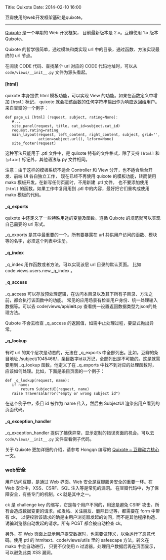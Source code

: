 Title: Quixote
Date: 2014-02-10 16:00

豆瓣使用的web开发框架基础是quixote。

---
[Quixote](http://www.mems-exchange.org/software/quixote/) 是一个早期的 Web 开发框架，
目前最新版本是 2.x。豆瓣使用 1.x 版本 Quixote。

Quixote 的哲学很简单，通过模块和类实现 url 中的目录，通过函数、方法实现最终的 url 节点。

在阅读 CODE 代码、查找某个 url 对应的 CODE 代码地址时，可以从 `code/views/__init__.py` 文件为源头看起。

#### [html]

quixote 本身提供 html 模板功能，可以实现 View 的功能。如果在函数定义中增加 `[html]` 标记，
quixote 就会把该函数的任何字符串输出作为响应返回给用户。来自豆瓣的一个例子：

    def page_ui [html] (request, subject, rating=None):
       #...
       site_panel(request, title, cat_id=subject.cat_id)
       request.rating=rating
       main_layout(request, left_content, right_content, subject, grid='',
                   action=subject.url(), lzform=None)
       site_footer(request)

这种写法只能用于 .ptl 文件中，是 quixote 特有的文件格式，除了支持 `[html]` 和 `[plain]` 标记外，其他语法与 py 文件相同。

注意：由于这样的模板系统不适合 Controller 和 View 分开，也不适合后台开发、前端 UI 各自独立工作，
现在已经不再使用 quixote 的模板功能，转而使用 mako 模板开发。在新写任何页面时，不用新建 .ptl 文件，
也不要添加使用 `[html]` 的函数。如果工作中复用用到 .ptl 中的内容，最好把它们重构成使用 mako 模板的代码。

#### _q_exports

quixote 中还定义了一些特殊用途的变量及函数。遵循 Quixote 的规范就可以实现自己需要的 url 形式。

_q_exports 是其中最重要的一个。所有要暴露在 url 共供用户访问的函数、模块等的名字，必须这个列表中注册。

#### _q_index

_q_index 用作函数或者方法，可以实现该层 url 目录的默认页面。
比如 code.views.users.new._q_index 。

#### _q_access

_q_access 可以存放预处理逻辑，在访问本目录以及其下所有子目录、方法之前，都会执行该函数中的功能。
常见的应用场景有检查用户身份、统一处理输入数据等。可以去 code/views/api/__init__.py 查看统一设置返回数据类型为json的处理方法。

Quixote 不会去检查 _q_access 的返回值，如需中止处理过程，要显式抛出异常。


#### _q_lookup

有时 url 的某个层次是动态的，无法在 _q_exports 中全部列出。比如，豆瓣的条目地址 /subject/1045466/，条目数字id以万记，全部列出是不可能的。这是就需要用到 _q_lookup 函数，他定义了在 _q_exports 中找不到对应的处理函数时，
应该如何处理。比如，下面是条目页面的一个例子：

    def _q_lookup(request, name):
       if name:
           return SubjectUI(request, name)
       raise TraversalError("empty or wrong subject id")

在这个例子中，条目 id 被作为 name 传入，然后由 SubjectUI 渲染出用户看到的页面代码。

#### _q_exception_handler

_q_exception_handler 提供了捕获异常，显示定制的错误页面的机会。可以去 `code/views/__init__.py` 文件查看例子代码。

关于 Quixote 更加详细的介绍，请参考 Hongqn 编写的 [Quixote ~ 豆瓣动力核心](http://wiki.woodpecker.org.cn/moin/ObpLovelyPython/AbtQuixote) 一文。


### web安全

用户访问豆瓣，是通过 Web 界面。Web 安全是豆瓣服务安全的重要一环。在 Web 安全中，XSS、CSRF、SQL 注入等是常见的漏洞。
在豆瓣代码中，为了保障安全，有些专门的机制。ck 就是其中之一。

ck 是 challenge key 的缩写，它是每个用户不同的，用途是避免 CSRF 攻击。所有会造成数据变更的请求，如发帖、关注朋友、删除日记等，都需要在 form 中带有 ck，
以便校验该请求的确是由用户浏览器发起的访问，而不是其他程序构造、诱骗浏览器自动发起的请求。所有 POST 都会被自动检查 ck。

另外，在 Web 页面上显示用户提交数据时，也需要做转义，以免运行了恶意代码。使用 ptl 的 htmltext、code/views/utils 里的 safescape 方法，转义在 mako 中会自动进行，
只要不仅使用 n 过滤器，处理用户数据后再在页面显示，可以避免此类 XSS 漏洞。

